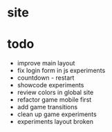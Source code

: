 # site
# todo

- improve main layout
- fix login form in js experiments
- countdown - restart
- showcode experiments
- review colors in global site
- refactor game mobile first
- add game transitions
- clean up game experiments
- experiments layout broken

